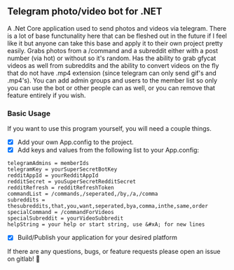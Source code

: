 ## Telegram photo/video bot for .NET
A .Net Core application used to send photos and videos via telegram. There is a lot of base functunality here that can be fleshed out in the future if I feel like it but anyone can take this base and apply it to their own project pretty easily. Grabs photos from a /command and a subreddit either with a post number (via hot) or without so it's random. Has the ability to grab gfycat videos as well from subreddits and the ability to convert videos on the fly that do not have .mp4 extension (since telegram can only send gif's and .mp4's). You can add admin groups and users to the member list so only you can use the bot or other people can as well, or you can remove that feature entirely if you wish. 

### Basic Usage
If you want to use this program yourself, you will need a couple things. 
- [x] Add your own App.config to the project.
- [x] Add keys and values from the following list to your App.config:
```
telegramAdmins = memberIds
telegramKey = yourSuperSecretBotKey
redditAppId = yourRedditAppId
redditSecret = youSuperSecretRedditSecret
redditRefresh = redditRefreshToken
commandList = /commands,/seperated,/by,/a,/comma
subreddits = thesubreddits,that,you,want,seperated,bya,comma,inthe,same,order
specialCommand = /commandForVideos
specialSubreddit = yourVideoSubbredit
helpString = your help or start string, use &#xA; for new lines
```
- [x] Build/Publish your application for your desired platform


If there are any questions, bugs, or feature requests please open an issue on gitlab! :dog: